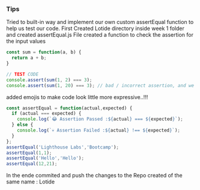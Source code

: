 ### Tips
Tried to built-in way and implement our own custom assertEqual function to help us test our code.
First Created Lotide directory inside week 1 folder and  created assertEqual.js File
created a function to check the assertion for the input values
``` javascript
const sum = function(a, b) { 
  return a + b;
}

// TEST CODE
console.assert(sum(1, 2) === 3);
console.assert(sum(1, 20) === 3); // bad / incorrect assertion, and we see it fail!

```

added emojis to make code look little more expressive..!!!
``` javascript
const assertEqual = function(actual,expected) {
  if (actual === expected) {
    console.log(`😂 Assertion Passed :${actual} === ${expected}`);
  } else {
    console.log(`💀 Assertion Failed :${actual} !== ${expected}`);
  }
};
assertEqual('Lighthouse Labs','Bootcamp');
assertEqual(1,1);
assertEqual('Hello','Hello');
assertEqual(12,21);
```
In the ende commited and push the changes to the Repo created of the same name : Lotide
